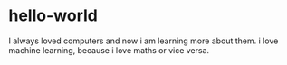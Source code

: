 # hello-world

I always loved computers and now i am learning more about them.
i love machine learning, because i love maths or vice versa.
